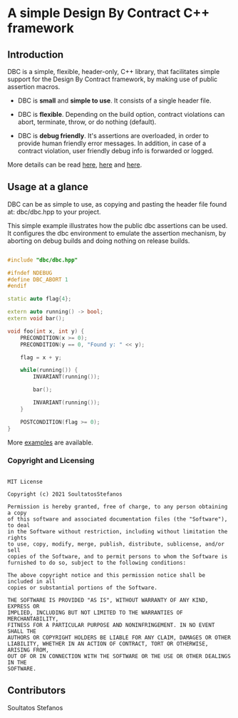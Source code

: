 # A simple Design By Contract C++ framework

## Introduction

DBC is a simple, flexible, header-only, C++ library, that facilitates simple
support for the Design By Contract framework, by making use of public assertion
macros.

* DBC is **small** and **simple to use**. It consists of a single header file.

* DBC is **flexible**. Depending on the build option, contract violations can 
abort, terminate, throw, or do nothing (default).

* DBC is **debug friendly**. It's assertions are overloaded, in order to provide
human friendly error messages. In addition, in case of a contract violation,
user friendly debug info is forwarded or logged.

More details can be read [here](docs/assertions.md), [here](docs/classes.md) 
and [here](docs/flags.md).


## Usage at a glance

DBC can be as simple to use, as copying and pasting the header file found at: 
dbc/dbc.hpp to your project.

This simple example illustrates how the public dbc assertions can be used. It 
configures the dbc environment to emulate the assertion mechanism, by aborting
on debug builds and doing nothing on release builds.

~~~~~~~~~~cpp

#include "dbc/dbc.hpp"

#ifndef NDEBUG
#define DBC_ABORT 1
#endif

static auto flag{4};

extern auto running() -> bool;
extern void bar();

void foo(int x, int y) {
	PRECONDITION(x >= 0);
	PRECONDITION(y == 0, "Found y: " << y);

	flag = x + y;

    while(running()) {
		INVARIANT(running());

		bar();

		INVARIANT(running());
	}

	POSTCONDITION(flag >= 0);
}

~~~~~~~~~~

More [examples](https://github.com/SoultatosStefanos/dbc/tree/master/examples) 
are available.


### Copyright and Licensing

```

MIT License

Copyright (c) 2021 SoultatosStefanos

Permission is hereby granted, free of charge, to any person obtaining a copy
of this software and associated documentation files (the "Software"), to deal
in the Software without restriction, including without limitation the rights
to use, copy, modify, merge, publish, distribute, sublicense, and/or sell
copies of the Software, and to permit persons to whom the Software is
furnished to do so, subject to the following conditions:

The above copyright notice and this permission notice shall be included in all
copies or substantial portions of the Software.

THE SOFTWARE IS PROVIDED "AS IS", WITHOUT WARRANTY OF ANY KIND, EXPRESS OR
IMPLIED, INCLUDING BUT NOT LIMITED TO THE WARRANTIES OF MERCHANTABILITY,
FITNESS FOR A PARTICULAR PURPOSE AND NONINFRINGEMENT. IN NO EVENT SHALL THE
AUTHORS OR COPYRIGHT HOLDERS BE LIABLE FOR ANY CLAIM, DAMAGES OR OTHER
LIABILITY, WHETHER IN AN ACTION OF CONTRACT, TORT OR OTHERWISE, ARISING FROM,
OUT OF OR IN CONNECTION WITH THE SOFTWARE OR THE USE OR OTHER DEALINGS IN THE
SOFTWARE.

```

## Contributors

Soultatos Stefanos
